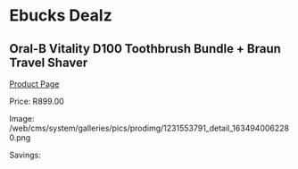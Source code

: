 
# Ebucks Dealz
## Oral-B Vitality D100 Toothbrush Bundle + Braun Travel Shaver
[Product Page](https://www.ebucks.com/web/shop/productSelected.do?prodId=1231553791&catId=1186081080)

Price: R899.00

Image: /web/cms/system/galleries/pics/prodimg/1231553791_detail_1634940062280.png

Savings: 


	